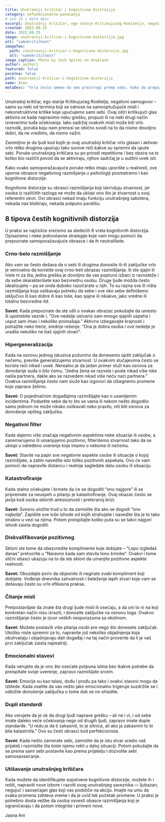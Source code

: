 ```yaml
---
title: Unutrašnji kritičar i kognitivne distrozije
category: nefunkcionalna-ponasanja
# ovo je i meta desc
excerpt: Unutrašnji kritičar, ego stanje Kritikujućeg Roditelja, negativni samogovor – samo su neki od termina koji se odnose na samooptužujuće misli i nekonstruktivne kritike koje upućujemo sami sebi.
created: 2022-08-25
date: 2022.08.25
image: unutrasnji-kriticar-i-kognitivne-distorzije.jpg
alt: "samokritičnost"
imageTwo:
  path: /unutrasnji-kriticar-i-kognitivne-distorzije.jpg
  alt: "samokritičnost"
image_caption: Photo by Josh Spires on Unsplash
author: author1
featured: false
pocetna: false
path: unutrasnji-kriticar-i-kognitivne-distorzije
name: Aloo
metaDesc: "Vrlo često umemo da smo prestrogi prema sebi. Kako da prepoznati samokritične obrasce razmišljanja i saveti za ponašanje kad smo previše samokritični."
---
```


Unutrašnji kritičar, ego stanje Kritikujućeg Roditelja, negativni samogovor – samo su neki od termina koji se odnose na samooptužujuće misli i nekonstruktivne kritike koje upućujemo sami sebi. Ovaj oštri kritikujući glas aktivira se kada napravimo neku grešku, propust ili na neki drugi način izneverimo tuđa očekivanja. Iako sadržaj ovakvih misli može biti vrlo raznolik, poruka koju nam prenosi se obično svodi na to da nismo dovoljno dobri, da ne vredimo, da nismo važni. 

Zanimljivo je da ljudi kod kojih je ovaj unutrašnji kritičar vrlo glasan i aktivan vrlo retko drugima upućuju tako surove reči kakve su spremni da upute sebi. Poruke unutrašnjeg kritičara su po prirodi repetitivne i bez obzira na to koliko bio različit povod da se aktiviraju, njihov sadržaj je u suštini uvek isti. 

Kako ovako samoporažavajuće poruke retko imaju uporište u realnosti, ove uporne obrasce negativnog razmišjanja u psihologiji posmatramo i kao kognitivne distorzije.

Kognitivne distorzije su obrasci razmišljanja koji iskrivljuju stvarnost, jer osoba iz različitih razloga ne može da uklopi ono što je stvarnost u svoj referentni okvir. Ovi obrasci nekad imaju funkciju unutrašnjeg sabotera, nekada nas blokiraju, nekada potpuno parališu. 

## 8 tipova čestih kognitivnih distorzija

U praksi se najčešće srećemo sa sledećih 8 vrsta kognitivnih distorzija. Opisaćemo i neke jednostavne strategije koje vam mogu pomoći da prepoznate samoporažavajuće obrasce i da ih neutrališete. 

### Crno-belo razmišljanje

Ako vam se često dešava da o sebi ili drugima donosite ili-ili zaključke vrlo je verovatno da koristite ovaj crno-beli obrazac razmišljanja. Ili ste sjajni ili niste ni za šta, jedna greška je dovoljno da vas poptuno izbaci iz ravnoteže i da sebe okarakterišete kao bezvrednu osobu. Druge ljude možda često idealizujete –  pa se onda duboko razočarate u njih. To su razna sve ili ništa razmišljanja koja oslikavaju potrebu da sebe i sve oko sebe definišemo isključivo ili kao dobre ili kao loše, kao sjajne ili nikakve, jako vredne ili totalno bezvredne itd. 

**Savet:** Kada prepoznate da ste ušli o ovakav obrazac pokušajte da umesto ili upotrebite veznik i. “Ove nedelje ostvario sam mnogo sjajnih uspeha i usput sam imao i nekoliko promašaja.” Aktivno izbegavajte krajnosti i potražite neko treće, srednje rešenje. “Ona je dobra osoba i ove nedelje je uradila nekoliko ne baš sjajnih stvari”.

### Hipergeneralizacija

Kada na osnovu jednog iskustva požurimo da donesemo opšti zaključak o nečemu, previše generalizujemo stvarnost. U ovakvim slučajevima često se koriste reči nikad i uvek. Nerealno je da jedan primer služi kao osnova za donošenje suda o bilo čemu. “Jedna žena se razvela i posle nikad više nike našla partnera, dakle ako se razvedem nikad više neću naći partnera.” Ovakva razmišljanja često nam služe kao izgovori da izbegnemo promene koje zapravo želimo. 

**Savet:** O pojedinačnim događajima razmišljajte kao o usamljenim incidentima. Podsetite sebe da to što se vama ili nekom nešto dogodilo samo jednom ne može nikako oslikavati neko pravilo, niti biti osnova za donošenje opšteg zaključka. 

### Negativni filter

Kada dajemo više značaja negativnim aspektima neke situacije ili osobe, a zanemarujemo ili umanjujemo pozitivno, filterišemo stvarnost tako da se uklopi u određeno uverenje koje imamo o nekome ili nečemu. 

**Savet:** Stavite na papir sve negativne aspekte osobe ili situacije o kojoj razmišljate, a zatim navedite isto toliko pozitivnih aspekata. Ovo će vam pomoći da napravite distancu i realnije sagledate datu osobu ili situaciju. 

### Katastrofiranje

Kada stalno očekujete i brinete da će se dogoditi “ono najgore” ili se pripremate za neuspeh u pitanju je katastrofiranje. Ovaj obazac često se javlja kod osoba sklonih 
anksioznosti i preteranoj brizi. 

**Savet:** Svesno uložite trud u to da zamislite šta ako se dogodi “ono najbolje”. Zapišite sve loše ishode od kojih strahujete i navedite šta je to tako strašno u vezi sa njima. Potom preispitajte koliko puta su se takvi najgori ishodi zaista dogodili.

### Diskvalifikovanje pozitivnog

Skloni ste tome da obezvredite komplimente koje dobijate – “Lepo izgledaš danas” pretvorite u “Naravno kada sam stavila tonu šminke”. Ovakvi i tome slični obasci ukazuju na to da ste skloni da umanjite pozitivne aspekte realnosti. 

**Savet:** Obuzdajte poriv da objasnite ili negirate svaki kompliment koji dobijete. Vođenje dnevnika zahvalnosti i beleženje lepih stvari koje vam se dešavaju često su vrlo efikasna praksa. 

### Čitanje misli

Pretpostavljate da znate šta drugi ljude misli ili osećaju, a da oni to ni na koji konkretan način nisu izrazili, i donosite zaključke na osnovu toga. Ovakvo razmišljanje često je izvor velikih nesporazuma sa okolinom. 

**Savet:** Možete postaviti više pitanja osobi pre nego što donesete zaključak. Ukoliko niste spremni za to, napravite još nekoliko objašnjenja koja obuhvataju i objašnjavaju dati događaj i na taj način proverite da li je vaš prvi zaključak zaista najrealniji. 

### Emocionalni stavovi

Kada verujete da je ono što osećate potpuna istina bez ikakve potrebe da preispitate svoje uverenje, zapravo razmišljate srcem. 

**Savet:** Emocije su kao talasi, dođu i prođu pa tako i ovakvi stavovi mogu da izblede. Kada osetite da vas nešto jako emocionalno trigeruje suzdržite se i odložite donošenje zaključka o tome dok se ne ohladite. 

### Dupli standardi

Ako verujete da je ok da drugi ljudi naprave grešku – ali ne i vi, i od sebe imate daleko veće očekivanja nego od drugih ljudi, zapravo imate duple standarde. “U redu je da ti zakasniš, to je sitnica, ali ako ja zakasnim to bi bila katastrofa.” Ovo su česti obrasci kod perfekcionista. 

**Savet:** Kada nešto zamerate sebi, zamislite da je istu stvar uradio vaš prijatelj i razmislite šta biste njemu rekli u datoj situaciji. Potom pokušajte da se prema sami sebi postavite kao prema prijatelju i dozvolite sebi samosaosećanje. 

### Utišavanje unutrašnjeg kritičara

Kada možete da identifikujete sopstvene kognitivne distorzije, možete ih i rešiti, napraviti nove izbore i razviti svog unutrašnjeg saveznika — ljubazan, negujuć i saosećajan glas koji vas podstiče na akciju. Imajte na umu da svaka promena zahteva vreme i da je uvid tek početak promene. U praksi je potrebno dosta vežbe da osoba osvesti obasce razmišljanja koji je ograničavaju i da potom integriše i primeni nove. 

Jasna Ani


